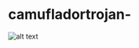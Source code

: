 # camufladortrojan-

![alt text](https://github.com/shangow/camufladortrojan-/blob/master/camufladortrojan.png)
